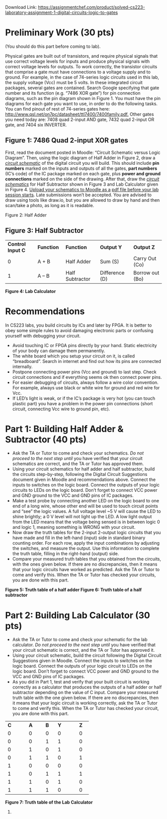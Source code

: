 Download Link: https://assignmentchef.com/product/solved-cs223-laboratory-assignment-1-digital-circuits-logic-to-gates
<br>
<h1>Preliminary Work (30 pts)</h1>

(You should do this part before coming to lab).

Physical gates are built out of transistors, and require physical signals that use correct voltage levels for inputs and produce physical signals with correct voltage levels for outputs. To work correctly, the transistor circuits that comprise a gate must have connections to a voltage supply and to ground. For example, in the case of 74-series logic circuits used in this lab, the supply voltage (Vcc) must be 5 volts. In these integrated circuit packages, several gates are contained. Search Google specifying that gate number and its function (e.g. “7486 XOR gate”) for pin connection diagrams, such as the pin diagram shown in Figure 1. You must have the pin diagrams for each gate you want to use, in order to do the following tasks. You can find pinout of rest of 74-series gates here: <a href="http://www.qsl.net/on7pc/datasheet/ttl7400/7400family.pdf">http://www.qsl.net/on7pc/datasheet/ttl7400/7400family.pdf</a><a href="http://www.qsl.net/on7pc/datasheet/ttl7400/7400family.pdf">.</a> Other gates you need today are: 7408 quad 2-input AND gate, 7432 quad 2-input OR gate, and 7404 six INVERTER.

<h2>Figure 1: 7486 Quad 2-input XOR gates</h2>




First, read the document posted in Moodle: “Circuit Schematic versus Logic Diagram”. Then, using the logic diagram of Half Adder in Figure 2, draw a <em><u>circuit schematic</u></em> of the digital circuit you will build. This should include <strong>pin numbers</strong> marked on the inputs and outputs of all the gates, <strong>part numbers </strong>(IC’s code) of the IC package marked on each gate, plus <strong>power and ground connections</strong> marked on the side of the drawing. After that, draw the <em><u>circuit schematics</u></em> for Half Subtractor shown in Figure 3 and Lab Calculator given in Figure 4. <u>Upload your schematics to Moodle as a</u> <u>pdf file before your lab session starts</u>. Late submissions won’t be accepted. You are advised to draw using tools like draw.io, but you are allowed to draw by hand and then scan/take a photo, as long as it is readable.

Figure 2: Half Adder

<h2>Figure 3: Half Subtractor</h2>







<table width="548">

 <tbody>

  <tr>

   <td width="113"><strong>Control Input C </strong></td>

   <td width="83"><strong>Function </strong></td>

   <td width="117"><strong>Function </strong></td>

   <td width="110"><strong>Output Y </strong></td>

   <td width="125"><strong>Output Z </strong></td>

  </tr>

  <tr>

   <td width="113">0</td>

   <td width="83">A + B</td>

   <td width="117">Half Adder</td>

   <td width="110">Sum (S)</td>

   <td width="125">Carry Out (Co)</td>

  </tr>

  <tr>

   <td width="113">1</td>

   <td width="83">A – B</td>

   <td width="117">Half Subtractor</td>

   <td width="110">Difference (D)</td>

   <td width="125">Borrow out (Bo)</td>

  </tr>

 </tbody>

</table>







<strong>Figure 4: Lab Calculator </strong>

<h1>Recommendations</h1>

In CS223 labs, you build circuits by ICs and later by FPGA. It is better to obey some simple rules to avoid damaging electronic parts or confusing yourself with debugging your circuit.

<ul>

 <li>Avoid touching IC or FPGA pins directly by your hand. Static electricity of your body can damage them permanently.</li>

 <li>The white board which you setup your circuit on it, is called “breadboard”. Search in internet and find out how its pins are connected internally.</li>

 <li>Postpone connecting power pins (Vcc and ground) to last step. Check circuit connections and if everything seems ok then connect power pins.</li>

 <li>For easier debugging of circuits, always follow a wire color convention. For example, always use black or white wire for ground and red wire for Vcc.</li>

 <li>If LED’s light is weak, or if the IC’s package is very hot (you can touch plastic part) you have a problem in the power pin connections (short circuit, connecting Vcc wire to ground pin, etc).</li>

</ul>




<h1>Part 1: Building Half Adder &amp; Subtractor (40 pts)<sub>  </sub></h1>

<ul>

 <li>Ask the TA or Tutor to come and check your schematics. <em>Do not proceed to the next step until </em>you have verified that your circuit schematics are correct, and the TA or Tutor has approved them.</li>

 <li>Using your circuit schematics for half adder and half subtractor, build the circuits step-by-step, following the Digital Circuit Suggestions document given in Moodle and recommendations above. Connect the inputs to switches on the logic board. Connect the outputs of your logic circuits to LEDs on the logic board. Don’t forget to connect VCC power and GND ground to the VCC and GND pins of IC packages.</li>

 <li>Make a test probe by connecting another LED on the logic board to one end of a long wire, whose other end will be used to touch circuit points and “see” the logic values. A full voltage level ~5 V will cause the LED to shine brightly; a 0 V level will not light up the LED. A low light output from the LED means that the voltage being sensed is in between logic 0 and logic 1, meaning something is WRONG with your circuit.</li>

 <li>Now draw the truth tables for the 2-input 2-output logic circuits that you have made and fill in the left-hand (input) side in standard binary counting order. For each row, apply the input combinations by adjusting the switches, and measure the output. Use this information to complete the truth table, filling in the right-hand (output) side.</li>

 <li>Compare your measured truth tables that you obtained from the circuits, with the ones given below. If there are no discrepancies, then it means that your logic circuits have worked as predicted. Ask the TA or Tutor to come and verify this. When the TA or Tutor has checked your circuits, you are done with this part.</li>

</ul>

<strong>                                             </strong><strong> </strong>

<strong>   Figure 5: Truth table of a half adder                            Figure 6: Truth table of a half subtractor </strong>

<h1>Part 2: Building Lab Calculator (30 pts)</h1>

<ul>

 <li>Ask the TA or Tutor to come and check your schematic for the lab calculator. <em>Do not proceed to the next step until </em>you have verified that your circuit schematic is correct, and the TA or Tutor has approved it.</li>

 <li>Using your circuit schematic, build the circuit following the Digital Circuit Suggestions given in Moodle. Connect the inputs to switches on the logic board. Connect the outputs of your logic circuit to LEDs on the logic board. Don’t forget to connect VCC power and GND ground to the VCC and GND pins of IC packages.</li>

 <li>As you did in Part 1, test and verify that your built circuit is working correctly as a calculator that produces the outputs of a half adder or half subtractor depending on the value of C input. Compare your measured truth table with the one given below. If there are no discrepancies, then it means that your logic circuit is working correctly, ask the TA or Tutor to come and verify this. When the TA or Tutor has checked your circuit, you are done with this part.</li>

</ul>

<table width="189">

 <tbody>

  <tr>

   <td width="52"><strong>C </strong></td>

   <td width="38"><strong>A </strong></td>

   <td width="23"><strong>B </strong></td>

   <td width="53"><strong>Y </strong></td>

   <td width="23"><strong>Z </strong></td>

  </tr>

  <tr>

   <td width="52">0</td>

   <td width="38">0</td>

   <td width="23">0</td>

   <td width="53">0</td>

   <td width="23">0</td>

  </tr>

  <tr>

   <td width="52">0</td>

   <td width="38">0</td>

   <td width="23">1</td>

   <td width="53">1</td>

   <td width="23">0</td>

  </tr>

  <tr>

   <td width="52">0</td>

   <td width="38">1</td>

   <td width="23">0</td>

   <td width="53">1</td>

   <td width="23">0</td>

  </tr>

  <tr>

   <td width="52">0</td>

   <td width="38">1</td>

   <td width="23">1</td>

   <td width="53">0</td>

   <td width="23">1</td>

  </tr>

  <tr>

   <td width="52">1</td>

   <td width="38">0</td>

   <td width="23">0</td>

   <td width="53">0</td>

   <td width="23">0</td>

  </tr>

  <tr>

   <td width="52">1</td>

   <td width="38">0</td>

   <td width="23">1</td>

   <td width="53">1</td>

   <td width="23">1</td>

  </tr>

  <tr>

   <td width="52">1</td>

   <td width="38">1</td>

   <td width="23">0</td>

   <td width="53">1</td>

   <td width="23">0</td>

  </tr>

  <tr>

   <td width="52">1</td>

   <td width="38">1</td>

   <td width="23">1</td>

   <td width="53">0</td>

   <td width="23">0</td>

  </tr>

 </tbody>

</table>

<strong>Figure 7: Truth table of the Lab Calculator </strong>




<ol>

 <li></li>

</ol>